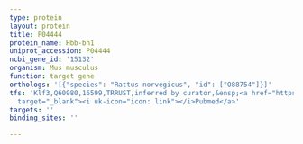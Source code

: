 ```yaml
---
type: protein
layout: protein
title: P04444
protein_name: Hbb-bh1
uniprot_accession: P04444
ncbi_gene_id: '15132'
organism: Mus musculus
function: target gene
orthologs: '[{"species": "Rattus norvegicus", "id": ["O88754"]}]'
tfs: 'Klf3,Q60980,16599,TRRUST,inferred by curator,&ensp;<a href="https://www.ncbi.nlm.nih.gov/pubmed/?term=12621553%5Buid%5D+OR+29087512%5Buid%5D"
  target="_blank"><i uk-icon="icon: link"></i>Pubmed</a>'
targets: ''
binding_sites: ''

---
```


